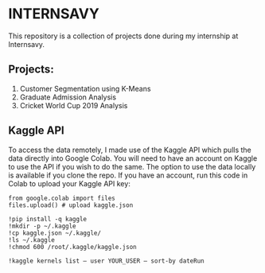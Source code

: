 # INTERNSAVY
This repository is a collection of projects done during my internship at Internsavy.

## Projects:
1. Customer Segmentation using K-Means
2. Graduate Admission Analysis
3. Cricket World Cup 2019 Analysis

## Kaggle API 
To access the data remotely, I made use of the Kaggle API which pulls the data directly into Google Colab. You will need to have an account on Kaggle to use the API if you wish to do the same. The option to use the data locally is available if you clone the repo.
If you have an account, run this code in Colab to upload your Kaggle API key:

```
from google.colab import files
files.upload() # upload kaggle.json

!pip install -q kaggle
!mkdir -p ~/.kaggle
!cp kaggle.json ~/.kaggle/
!ls ~/.kaggle
!chmod 600 /root/.kaggle/kaggle.json

!kaggle kernels list — user YOUR_USER — sort-by dateRun
```
